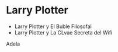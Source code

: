 
# Larry Plotter

- Larry Plotter y El Buble Filosofal
- Larry Plotter y La CLvae Secreta del Wifi

Adela
